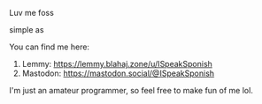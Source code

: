 Luv me foss

simple as

You can find me here:

1. Lemmy:     https://lemmy.blahaj.zone/u/ISpeakSponish
2. Mastodon:  https://mastodon.social/@ISpeakSponish


I'm just an amateur programmer, so feel free to make fun of me lol.

<!--- 
ISpeakSponish/ISpeakSponish is a ✨ special ✨ repository because its `README.md` (this file) appears on your GitHub profile.
You can click the Preview link to take a look at your changes.
--->
